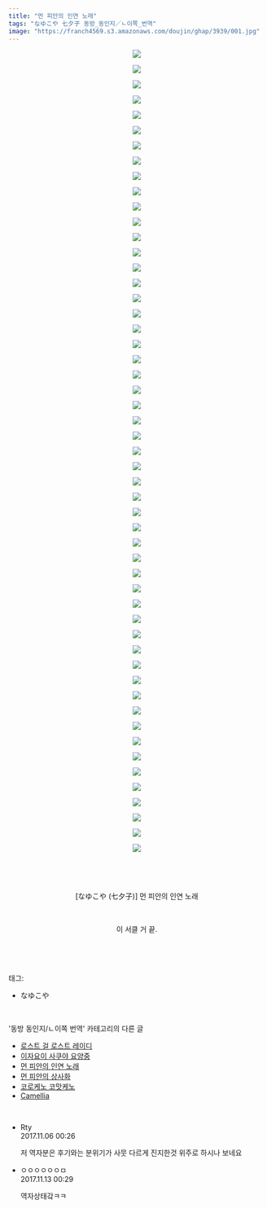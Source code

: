 ```yaml
---
title: "먼 피안의 인연 노래"
tags: "なゆこや 七夕子 동방_동인지／ㄴ이쪽_번역"
image: "https://franch4569.s3.amazonaws.com/doujin/ghap/3939/001.jpg"
---
```

<div class="article">
<p style="text-align: center; clear: none; float: none;"><img src="{{ site.imgserver2 }}/ghap/3939/001.jpg"/></p>
<p style="text-align: center; clear: none; float: none;"><img src="{{ site.imgserver2 }}/ghap/3939/002.jpg"/></p>
<p style="text-align: center; clear: none; float: none;"><img src="{{ site.imgserver2 }}/ghap/3939/003.jpg"/></p>
<p style="text-align: center; clear: none; float: none;"><img src="{{ site.imgserver2 }}/ghap/3939/004.jpg"/></p>
<p style="text-align: center; clear: none; float: none;"><img src="{{ site.imgserver2 }}/ghap/3939/005.jpg"/></p>
<p style="text-align: center; clear: none; float: none;"><img src="{{ site.imgserver2 }}/ghap/3939/006.jpg"/></p>
<p style="text-align: center; clear: none; float: none;"><img src="{{ site.imgserver2 }}/ghap/3939/007.jpg"/></p>
<p style="text-align: center; clear: none; float: none;"><img src="{{ site.imgserver2 }}/ghap/3939/008.jpg"/></p>
<p style="text-align: center; clear: none; float: none;"><img src="{{ site.imgserver2 }}/ghap/3939/009.jpg"/></p>
<p style="text-align: center; clear: none; float: none;"><img src="{{ site.imgserver2 }}/ghap/3939/010.jpg"/></p>
<p style="text-align: center; clear: none; float: none;"><img src="{{ site.imgserver2 }}/ghap/3939/011.jpg"/></p>
<p style="text-align: center; clear: none; float: none;"><img src="{{ site.imgserver2 }}/ghap/3939/012.jpg"/></p>
<p style="text-align: center; clear: none; float: none;"><img src="{{ site.imgserver2 }}/ghap/3939/013.jpg"/></p>
<p style="text-align: center; clear: none; float: none;"><img src="{{ site.imgserver2 }}/ghap/3939/014.jpg"/></p>
<p style="text-align: center; clear: none; float: none;"><img src="{{ site.imgserver2 }}/ghap/3939/015.jpg"/></p>
<p style="text-align: center; clear: none; float: none;"><img src="{{ site.imgserver2 }}/ghap/3939/016.jpg"/></p>
<p style="text-align: center; clear: none; float: none;"><img src="{{ site.imgserver2 }}/ghap/3939/017.jpg"/></p>
<p style="text-align: center; clear: none; float: none;"><img src="{{ site.imgserver2 }}/ghap/3939/018.jpg"/></p>
<p style="text-align: center; clear: none; float: none;"><img src="{{ site.imgserver2 }}/ghap/3939/019.jpg"/></p>
<p style="text-align: center; clear: none; float: none;"><img src="{{ site.imgserver2 }}/ghap/3939/020.jpg"/></p>
<p style="text-align: center; clear: none; float: none;"><img src="{{ site.imgserver2 }}/ghap/3939/021.jpg"/></p>
<p style="text-align: center; clear: none; float: none;"><img src="{{ site.imgserver2 }}/ghap/3939/022.jpg"/></p>
<p style="text-align: center; clear: none; float: none;"><img src="{{ site.imgserver2 }}/ghap/3939/023.jpg"/></p>
<p style="text-align: center; clear: none; float: none;"><img src="{{ site.imgserver2 }}/ghap/3939/024.jpg"/></p>
<p style="text-align: center; clear: none; float: none;"><img src="{{ site.imgserver2 }}/ghap/3939/025.jpg"/></p>
<p style="text-align: center; clear: none; float: none;"><img src="{{ site.imgserver2 }}/ghap/3939/026.jpg"/></p>
<p style="text-align: center; clear: none; float: none;"><img src="{{ site.imgserver2 }}/ghap/3939/027.jpg"/></p>
<p style="text-align: center; clear: none; float: none;"><img src="{{ site.imgserver2 }}/ghap/3939/028.jpg"/></p>
<p style="text-align: center; clear: none; float: none;"><img src="{{ site.imgserver2 }}/ghap/3939/029.jpg"/></p>
<p style="text-align: center; clear: none; float: none;"><img src="{{ site.imgserver2 }}/ghap/3939/030.jpg"/></p>
<p style="text-align: center; clear: none; float: none;"><img src="{{ site.imgserver2 }}/ghap/3939/031.jpg"/></p>
<p style="text-align: center; clear: none; float: none;"><img src="{{ site.imgserver2 }}/ghap/3939/032.jpg"/></p>
<p style="text-align: center; clear: none; float: none;"><img src="{{ site.imgserver2 }}/ghap/3939/033.jpg"/></p>
<p style="text-align: center; clear: none; float: none;"><img src="{{ site.imgserver2 }}/ghap/3939/034.jpg"/></p>
<p style="text-align: center; clear: none; float: none;"><img src="{{ site.imgserver2 }}/ghap/3939/035.jpg"/></p>
<p style="text-align: center; clear: none; float: none;"><img src="{{ site.imgserver2 }}/ghap/3939/036.jpg"/></p>
<p style="text-align: center; clear: none; float: none;"><img src="{{ site.imgserver2 }}/ghap/3939/037.jpg"/></p>
<p style="text-align: center; clear: none; float: none;"><img src="{{ site.imgserver2 }}/ghap/3939/038.jpg"/></p>
<p style="text-align: center; clear: none; float: none;"><img src="{{ site.imgserver2 }}/ghap/3939/039.jpg"/></p>
<p style="text-align: center; clear: none; float: none;"><img src="{{ site.imgserver2 }}/ghap/3939/040.jpg"/></p>
<p style="text-align: center; clear: none; float: none;"><img src="{{ site.imgserver2 }}/ghap/3939/041.jpg"/></p>
<p style="text-align: center; clear: none; float: none;"><img src="{{ site.imgserver2 }}/ghap/3939/042.jpg"/></p>
<p style="text-align: center; clear: none; float: none;"><img src="{{ site.imgserver2 }}/ghap/3939/043.jpg"/></p>
<p style="text-align: center; clear: none; float: none;"><img src="{{ site.imgserver2 }}/ghap/3939/044.jpg"/></p>
<p style="text-align: center; clear: none; float: none;"><img src="{{ site.imgserver2 }}/ghap/3939/045.jpg"/></p>
<p style="text-align: center; clear: none; float: none;"><img src="{{ site.imgserver2 }}/ghap/3939/046.jpg"/></p>
<p style="text-align: center; clear: none; float: none;"><img src="{{ site.imgserver2 }}/ghap/3939/047.jpg"/></p>
<p style="text-align: center; clear: none; float: none;"><img src="{{ site.imgserver2 }}/ghap/3939/048.jpg"/></p>
<p style="text-align: center; clear: none; float: none;"><img src="{{ site.imgserver2 }}/ghap/3939/049.jpg"/></p>
<p style="text-align: center; clear: none; float: none;"><img src="{{ site.imgserver2 }}/ghap/3939/050.jpg"/></p>
<p style="text-align: center; clear: none; float: none;"><img src="{{ site.imgserver2 }}/ghap/3939/051.jpg"/></p>
<p style="text-align: center; clear: none; float: none;"><img src="{{ site.imgserver2 }}/ghap/3939/052.jpg"/></p>
<p style="text-align: center; clear: none; float: none;"><img src="{{ site.imgserver2 }}/ghap/3939/053.jpg"/></p>
<p style="text-align: center; clear: none; float: none;"><br/></p>
<p style="text-align: center; clear: none; float: none;"><br/></p>
<p style="text-align: center; clear: none; float: none;">[なゆこや (七夕子)] 먼 피안의 인연 노래</p>
<p style="text-align: center; clear: none; float: none;"><br/></p>
<p style="text-align: center; clear: none; float: none;">이 서클 거 끝.</p>
<p><br/></p>
</div><br/>
<div class="tagTrail">
<p>태그: </p>
<ul>
<li>なゆこや</li>
</ul>
</div><br/>
<div class="another">
<p>'동방 동인지/ㄴ이쪽 번역' 카테고리의 다른 글</p>
<ul>
<li><a href="/ghap_3958">로스트 걸 로스트 레이디</a></li>
<li><a href="/ghap_3951">이자요이 사쿠야 요양중</a></li>
<li><a href="/ghap_3939">먼 피안의 인연 노래</a></li>
<li><a href="/ghap_3938">먼 피안의 상사화</a></li>
<li><a href="/ghap_3937">코로케노 코맛케노</a></li>
<li><a href="/ghap_3927">Camellia</a></li>
</ul>
</div><br/>
<div class="cb_module cb_fluid">
<div class="cb_wrt cb_profile">
<div class="comment">
<ul>
<li class="cb_thumb_off" id="comment15123523">
<div class="cb_comment_area">
<div class="cb_info_area">
<div class="cb_section">
<span class="cb_nick_name">Rty</span>
</div>
<div class="cb_section">
<span class="cb_date">2017.11.06 00:26 </span>
</div>
</div>
<div class="cb_dsc_comment">
<p class="cb_dsc">
											저 역자분은 후기와는 분위기가 사뭇 다르게 진지한것 위주로 하시나 보네요
										</p>
</div>
</div></li>
<li class="cb_thumb_off" id="comment15128116">
<div class="cb_comment_area">
<div class="cb_info_area">
<div class="cb_section">
<span class="cb_nick_name">ㅇㅇㅇㅇㅇㅇㅁ</span>
</div>
<div class="cb_section">
<span class="cb_date">2017.11.13 00:29 </span>
</div>
</div>
<div class="cb_dsc_comment">
<p class="cb_dsc">
											역자상태갘ㅋㅋ
										</p>
</div>
</div></li>
</ul>
</div>
</div><!-- commentList close -->
</div><br/>
